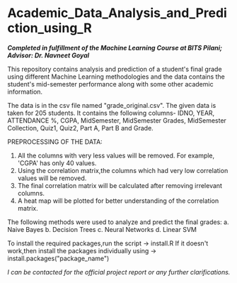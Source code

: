 # Academic_Data_Analysis_and_Prediction_using_R

**_Completed in fulfillment of the Machine Learning Course at BITS Pilani; Advisor: Dr. Navneet Goyal_**

This repository contains analysis and prediction of a student's final grade using different Machine Learning methodologies and the data contains the student's mid-semester performance along with some other academic information.

The data is in the csv file named "grade_original.csv". 
The given data is taken for 205 students.
It contains the following columns- IDNO, YEAR, ATTENDANCE %, CGPA, MidSemester, MidSemester Grades, MidSemester Collection, Quiz1, Quiz2, Part A, Part B and Grade.

PREPROCESSING OF THE DATA:
1. All the columns with very less values will be removed. For example, 'CGPA' has only 40 values.
2. Using the correlation matrix,the columns which had very low correlation values will be removed.
3. The final correlation matrix will be calculated after removing irrelevant columns.
4. A heat map will be plotted for better understanding of the correlation matrix.

The following methods were used to analyze and predict the final grades:
a. Naive Bayes
b. Decision Trees
c. Neural Networks
d. Linear SVM

To install the required packages,run the script -> install.R
If it doesn't work,then install the packages individually using -> install.packages("package_name")

_I can be contacted for the official project report or any further clarifications._


